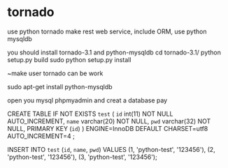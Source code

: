 tornado
=======

use python tornado make rest web service, include ORM, use python mysqldb

you should install tornado-3.1 and python-mysqldb
cd tornado-3.1/
python setup.py build
sudo python setup.py install

~make user tornado can be work

sudo apt-get install python-mysqldb 

open you mysql phpmyadmin and creat a database pay

CREATE TABLE IF NOT EXISTS `test` (
  `id` int(11) NOT NULL AUTO_INCREMENT,
  `name` varchar(20) NOT NULL,
  `pwd` varchar(32) NOT NULL,
  PRIMARY KEY (`id`)
) ENGINE=InnoDB  DEFAULT CHARSET=utf8 AUTO_INCREMENT=4 ;

INSERT INTO `test` (`id`, `name`, `pwd`) VALUES
(1, 'python-test', '123456'),
(2, 'python-test', '123456'),
(3, 'python-test', '123456');
